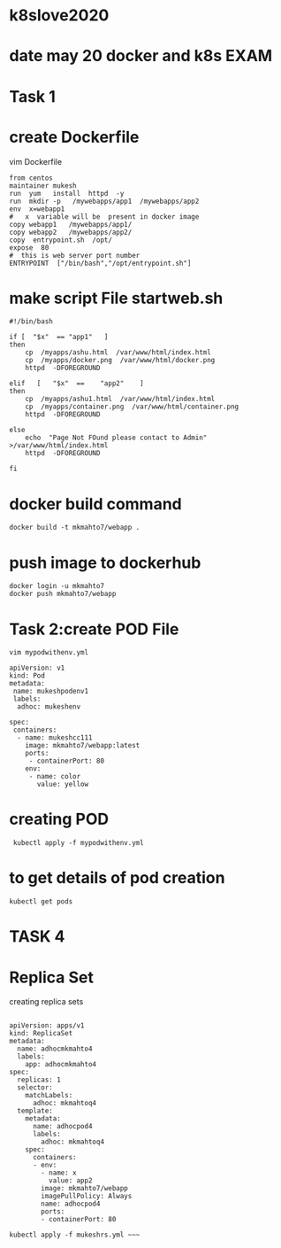 # k8slove2020

# date may 20 docker and k8s EXAM
# Task 1
# create Dockerfile
vim Dockerfile
~~~
from centos
maintainer mukesh
run  yum   install  httpd  -y
run  mkdir -p   /mywebapps/app1  /mywebapps/app2
env  x=webapp1
#   x  variable will be  present in docker image
copy webapp1   /mywebapps/app1/
copy webapp2   /mywebapps/app2/
copy  entrypoint.sh  /opt/
expose  80
#  this is web server port number  
ENTRYPOINT  ["/bin/bash","/opt/entrypoint.sh"]

~~~
# make script File startweb.sh
~~~
#!/bin/bash

if [  "$x"  == "app1"   ]
then
    cp  /myapps/ashu.html  /var/www/html/index.html
    cp  /myapps/docker.png  /var/www/html/docker.png
    httpd  -DFOREGROUND 

elif   [   "$x"  ==    "app2"    ]
then
    cp  /myapps/ashu1.html  /var/www/html/index.html
    cp  /myapps/container.png  /var/www/html/container.png
    httpd  -DFOREGROUND 

else 
	echo  "Page Not FOund please contact to Admin"  >/var/www/html/index.html
	httpd  -DFOREGROUND 

fi 

~~~



# docker build command

~~~
docker build -t mkmahto7/webapp .
~~~
# push image to dockerhub

~~~
docker login -u mkmahto7
docker push mkmahto7/webapp
~~~

# Task 2:create POD File

~~~
vim mypodwithenv.yml
~~~

~~~
apiVersion: v1
kind: Pod
metadata:
 name: mukeshpodenv1
 labels:
  adhoc: mukeshenv

spec:
 containers:
  - name: mukeshcc111
    image: mkmahto7/webapp:latest
    ports:
     - containerPort: 80
    env:   
     - name: color 
       value: yellow  

~~~

# creating POD 


~~~
 kubectl apply -f mypodwithenv.yml
~~~

# to get details of pod creation
~~~
kubectl get pods
~~~
# TASK 4
# Replica Set
creating replica sets

~~~

apiVersion: apps/v1
kind: ReplicaSet
metadata:
  name: adhocmkmahto4
  labels:
    app: adhocmkmahto4
spec:
  replicas: 1
  selector:
    matchLabels:
      adhoc: mkmahtoq4 
  template:
    metadata:
      name: adhocpod4
      labels:
        adhoc: mkmahtoq4
    spec:
      containers:
      - env:
        - name: x
          value: app2
        image: mkmahto7/webapp
        imagePullPolicy: Always
        name: adhocpod4
        ports:
        - containerPort: 80

~~~
~~~
kubectl apply -f mukeshrs.yml ~~~

